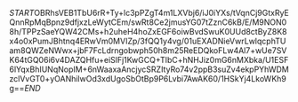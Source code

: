 $START$OBRhsVEB1TbU6rR+Ty+lc3pPZgT4m1LXVbj6/iJ0iYXs/tVqnCj9GtxRyEQnnRpMqBpnz9dfjxzLeWytCEm/swRt8Ce2jmusYG07tZznC6kB/E/M9NON08h/TPPzSaeYQW42CMs+h2uheH4hoZxEGF6oiwBvdSwuK0UUd8ctByZ8K8x4o0xPumJBhtnq4ERwVm0MVIZp/3fQQ1y4vg/01uEXADNieVwrLwlqcphTUam8QWZeNWwx+jbF7FcLdrngobwph50h8m25ReEDQkoFLw4Al7+wUe7SVK64tGQ06i6v4DAZQHfu+eiSlFj1KwGCQ+TIbC+hNHJiz0mG6nMXbka/U1ESF6lYqxBhIUNqNopIM+6nWaaxaAncjycSRZItyRo74v2ppB3suZv4ekpPYhWDMzclVvGT0+yOANhilwOd3xdUgoSbOtBp9P6Lvbi7AwAK60/1HSkYj4LkoWKh9g==$END$